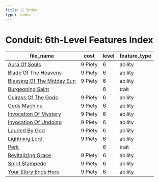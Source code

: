 ```yaml
---
title: 📑 Index
type: index
---
```


# Conduit: 6th-Level Features Index

| file_name                                                           | cost    | level | feature_type |
| ------------------------------------------------------------------- | ------- | ----- | ------------ |
| [Aura Of Souls](../Aura%20Of%20Souls)                               | 9 Piety | 6     | ability      |
| [Blade Of The Heavens](../Blade%20Of%20The%20Heavens)               | 9 Piety | 6     | ability      |
| [Blessing Of The Midday Sun](../Blessing%20Of%20The%20Midday%20Sun) | 9 Piety | 6     | ability      |
| [Burgeoning Saint](../Burgeoning%20Saint)                           |         | 6     | trait        |
| [Cuirass Of The Gods](../Cuirass%20Of%20The%20Gods)                 | 9 Piety | 6     | ability      |
| [Gods Machine](../Gods%20Machine)                                   | 9 Piety | 6     | ability      |
| [Invocation Of Mystery](../Invocation%20Of%20Mystery)               | 9 Piety | 6     | ability      |
| [Invocation Of Undoing](../Invocation%20Of%20Undoing)               | 9 Piety | 6     | ability      |
| [Lauded By God](../Lauded%20By%20God)                               | 9 Piety | 6     | ability      |
| [Lightning Lord](../Lightning%20Lord)                               | 9 Piety | 6     | ability      |
| [Perk](../Perk)                                                     |         | 6     | trait        |
| [Revitalizing Grace](../Revitalizing%20Grace)                       | 9 Piety | 6     | ability      |
| [Spirit Stampede](../Spirit%20Stampede)                             | 9 Piety | 6     | ability      |
| [Your Story Ends Here](../Your%20Story%20Ends%20Here)               | 9 Piety | 6     | ability      |
